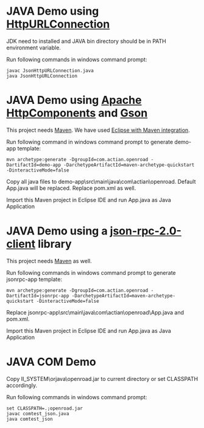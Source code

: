 # JAVA Demo using [HttpURLConnection](https://docs.oracle.com/javase/8/docs/api/java/net/HttpURLConnection.html "HttpURLConnection")

JDK need to installed and JAVA bin directory should be in PATH environment variable.

Run following commands in windows command prompt:
	
	javac JsonHttpURLConnection.java
	java JsonHttpURLConnection

# JAVA Demo using [Apache HttpComponents](http://hc.apache.org/httpcomponents-client-ga/tutorial/html/ "Apache HttpComponents") and [Gson](https://github.com/google/gson/blob/master/UserGuide.md "Gson")

This project needs [Maven](https://maven.apache.org/ "Maven"). We have used [Eclipse with Maven integration](http://www.eclipse.org/m2e/ "M2Eclipse").

Run following command in windows command prompt to generate demo-app template:

	mvn archetype:generate -DgroupId=com.actian.openroad -DartifactId=demo-app -DarchetypeArtifactId=maven-archetype-quickstart -DinteractiveMode=false

Copy all java files to demo-app\src\main\java\com\actian\openroad. Default App.java will be replaced.
Replace pom.xml as well.

Import this Maven project in Eclipse IDE and run App.java as Java Application

# JAVA Demo using a [json-rpc-2.0-client](http://software.dzhuvinov.com/json-rpc-2.0-client.html "json-rpc-2.0-client") library

This project needs [Maven](https://maven.apache.org/ "Maven") as well.

Run following commands in windows command prompt to generate jsonrpc-app template:

	mvn archetype:generate -DgroupId=com.actian.openroad -DartifactId=jsonrpc-app -DarchetypeArtifactId=maven-archetype-quickstart -DinteractiveMode=false

Replace jsonrpc-app\src\main\java\com\actian\openroad\App.java and pom.xml.

Import this Maven project in Eclipse IDE and run App.java as Java Application 

# JAVA COM Demo

Copy II_SYSTEM\orjava\openroad.jar to current directory or set CLASSPATH accordingly.

Run following commands in windows command prompt:
	
	set CLASSPATH=.;openroad.jar
	javac comtest_json.java
	java comtest_json
